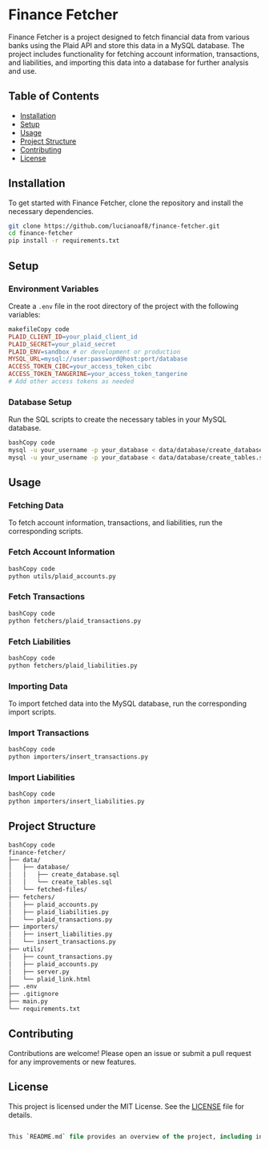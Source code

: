 # Finance Fetcher

Finance Fetcher is a project designed to fetch financial data from various banks using the Plaid API and store this data in a MySQL database. The project includes functionality for fetching account information, transactions, and liabilities, and importing this data into a database for further analysis and use.

## Table of Contents

- [Installation](#installation)
- [Setup](#setup)
- [Usage](#usage)
- [Project Structure](#project-structure)
- [Contributing](#contributing)
- [License](#license)

## Installation

To get started with Finance Fetcher, clone the repository and install the necessary dependencies.

```bash
git clone https://github.com/lucianoaf8/finance-fetcher.git
cd finance-fetcher
pip install -r requirements.txt
```

## Setup

### Environment Variables

Create a `.env` file in the root directory of the project with the following variables:

```makefile
makefileCopy code
PLAID_CLIENT_ID=your_plaid_client_id
PLAID_SECRET=your_plaid_secret
PLAID_ENV=sandbox # or development or production
MYSQL_URL=mysql://user:password@host:port/database
ACCESS_TOKEN_CIBC=your_access_token_cibc
ACCESS_TOKEN_TANGERINE=your_access_token_tangerine
# Add other access tokens as needed

```

### Database Setup

Run the SQL scripts to create the necessary tables in your MySQL database.

```bash
bashCopy code
mysql -u your_username -p your_database < data/database/create_database.sql
mysql -u your_username -p your_database < data/database/create_tables.sql

```

## Usage

### Fetching Data

To fetch account information, transactions, and liabilities, run the corresponding scripts.

### Fetch Account Information

```bash
bashCopy code
python utils/plaid_accounts.py

```

### Fetch Transactions

```bash
bashCopy code
python fetchers/plaid_transactions.py

```

### Fetch Liabilities

```bash
bashCopy code
python fetchers/plaid_liabilities.py

```

### Importing Data

To import fetched data into the MySQL database, run the corresponding import scripts.

### Import Transactions

```bash
bashCopy code
python importers/insert_transactions.py

```

### Import Liabilities

```bash
bashCopy code
python importers/insert_liabilities.py

```

## Project Structure

```bash
bashCopy code
finance-fetcher/
├── data/
│   ├── database/
│   │   ├── create_database.sql
│   │   └── create_tables.sql
│   └── fetched-files/
├── fetchers/
│   ├── plaid_accounts.py
│   ├── plaid_liabilities.py
│   └── plaid_transactions.py
├── importers/
│   ├── insert_liabilities.py
│   └── insert_transactions.py
├── utils/
│   ├── count_transactions.py
│   ├── plaid_accounts.py
│   ├── server.py
│   └── plaid_link.html
├── .env
├── .gitignore
├── main.py
└── requirements.txt

```

## Contributing

Contributions are welcome! Please open an issue or submit a pull request for any improvements or new features.

## License

This project is licensed under the MIT License. See the [LICENSE](notion://www.notion.so/LICENSE) file for details.

```sql

This `README.md` file provides an overview of the project, including instructions for insta

```
